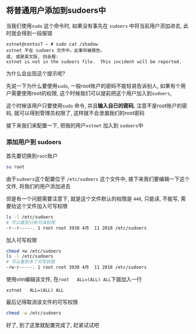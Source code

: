 ## 将普通用户添加到sudoers中

当我们使用`sudo` 这个命令时, 如果没有事先在 `sudoers` 中将当前用户添加进去,  此时就会得到一段报错

```bas
xstnet@centos7 ~ # sudo cat /shadow
xstnet 不在 sudoers 文件中。此事将被报告。
或, 或是英文版, 则会报: 
xstnet is not in the sudoers file.  This incident will be reported.
```

为什么会出现这个提示呢?

先说一下为什么要使用`sudo`,  一般root账户的密码不能轻易告诉别人, 如果有个用户需要使用root的权限, 这个时候我们可以提前把这个用户加入到`sudoers`,

这个时候该用户只要使用`sudo` 命令, 并且**输入自已的密码**, 注意不是root账户的密码, 就可以得到管理员权限了, 这样就不会泄漏我们的root密码



接下来我们来配置一下, 把我的用户`xstnet` 加入到 `sudoers`中

### 添加用户到 sudoers

首先要切换到`root`账户

```bash
su root
```

由于`sudoers`这个配置位于 `/etc/sudoers` 这个文件中, 接下来我们要编辑一下这个文件, 将我们的用户添加进去

但是有一个问题需要注意下, 就是这个文件默认的权限是 `440`,  只能读, 不能写, 需要给这个文件加入可写权限

```bash
ls -l /etc/sudoers
# 可以看到只有可读权限
-r--r-----. 1 root root 3938 4月  11 2018 /etc/sudoers
```

加入可写权限

```bash
chmod +w /etc/sudoers
ls -l /etc/sudoers
# 可以看到多了可写权限
-rw-r-----. 1 root root 3938 4月  11 2018 /etc/sudoers
```

使用vim编辑该文件,  在`root   ALL=(ALL)	ALL`下面加入一行

`xstnet   ALL=(ALL)	ALL`



最后记得取消该文件的可写权限

```bash
chmod -w /etc/sudoers
```



好了, 到了这里就配置完成了, 赶紧试试吧

